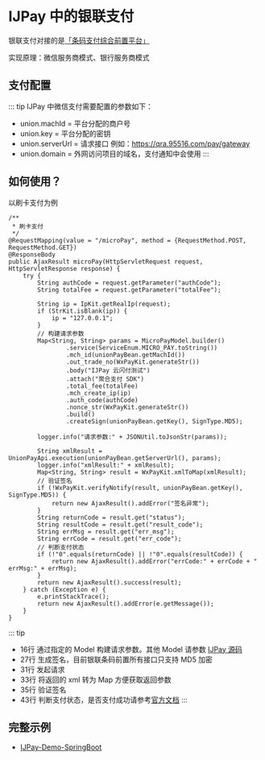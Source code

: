 # IJPay 中的银联支付

银联支付对接的是[「条码支付综合前置平台」](https://up.95516.com/open)

实现原理：微信服务商模式、银行服务商模式

## 支付配置

::: tip IJPay 中微信支付需要配置的参数如下：
- union.machId = 平台分配的商户号
- union.key = 平台分配的密钥
- union.serverUrl = 请求接口 例如：https://qra.95516.com/pay/gateway
- union.domain = 外网访问项目的域名，支付通知中会使用
:::

## 如何使用？

以刷卡支付为例

```java{16,27,31,33,35,43}
/**
 * 刷卡支付
 */
@RequestMapping(value = "/microPay", method = {RequestMethod.POST, RequestMethod.GET})
@ResponseBody
public AjaxResult microPay(HttpServletRequest request, HttpServletResponse response) {
    try {
        String authCode = request.getParameter("authCode");
        String totalFee = request.getParameter("totalFee");

        String ip = IpKit.getRealIp(request);
        if (StrKit.isBlank(ip)) {
            ip = "127.0.0.1";
        }
        // 构建请求参数
        Map<String, String> params = MicroPayModel.builder()
                .service(ServiceEnum.MICRO_PAY.toString())
                .mch_id(unionPayBean.getMachId())
                .out_trade_no(WxPayKit.generateStr())
                .body("IJPay 云闪付测试")
                .attach("聚合支付 SDK")
                .total_fee(totalFee)
                .mch_create_ip(ip)
                .auth_code(authCode)
                .nonce_str(WxPayKit.generateStr())
                .build()
                .createSign(unionPayBean.getKey(), SignType.MD5);

        logger.info("请求参数:" + JSONUtil.toJsonStr(params));

        String xmlResult = UnionPayApi.execution(unionPayBean.getServerUrl(), params);
        logger.info("xmlResult:" + xmlResult);
        Map<String, String> result = WxPayKit.xmlToMap(xmlResult);
        // 验证签名
        if (!WxPayKit.verifyNotify(result, unionPayBean.getKey(), SignType.MD5)) {
            return new AjaxResult().addError("签名异常");
        }
        String returnCode = result.get("status");
        String resultCode = result.get("result_code");
        String errMsg = result.get("err_msg");
        String errCode = result.get("err_code");
        // 判断支付状态
        if (!"0".equals(returnCode) || !"0".equals(resultCode)) {
            return new AjaxResult().addError("errCode:" + errCode + " errMsg:" + errMsg);
        }
        return new AjaxResult().success(result);
    } catch (Exception e) {
        e.printStackTrace();
        return new AjaxResult().addError(e.getMessage());
    }
}
```     
::: tip
- 16行 通过指定的 Model 构建请求参数。其他 Model 请参数 [IJPay 源码](https://gitee.com/javen205/IJPay/tree/master/IJPay-UnionPay/src/main/java/com/ijpay/unionpay/model)
- 27行 生成签名，目前银联条码前置所有接口只支持 MD5 加密
- 31行 发起请求
- 33行 将返回的 xml 转为 Map 方便获取返回参数
- 35行 验证签名
- 43行 判断支付状态，是否支付成功请参考[官方文档](https://up.95516.com/open)
:::

## 完整示例
 
- [IJPay-Demo-SpringBoot](https://gitee.com/javen205/IJPay/blob/master/IJPay-Demo-SpringBoot/src/main/java/com/ijpay/demo/controller/unionpay/UnionPayController.java)